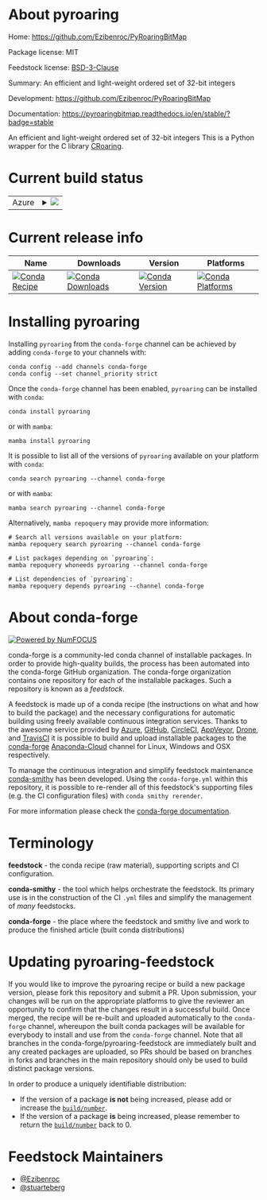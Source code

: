 About pyroaring
===============

Home: https://github.com/Ezibenroc/PyRoaringBitMap

Package license: MIT

Feedstock license: [BSD-3-Clause](https://github.com/conda-forge/pyroaring-feedstock/blob/main/LICENSE.txt)

Summary: An efficient and light-weight ordered set of 32-bit integers

Development: https://github.com/Ezibenroc/PyRoaringBitMap

Documentation: https://pyroaringbitmap.readthedocs.io/en/stable/?badge=stable

An efficient and light-weight ordered set of 32-bit integers
This is a Python wrapper for the C library [CRoaring][1].

[1]: https://github.com/RoaringBitmap/CRoaring


Current build status
====================


<table>
    
  <tr>
    <td>Azure</td>
    <td>
      <details>
        <summary>
          <a href="https://dev.azure.com/conda-forge/feedstock-builds/_build/latest?definitionId=10060&branchName=main">
            <img src="https://dev.azure.com/conda-forge/feedstock-builds/_apis/build/status/pyroaring-feedstock?branchName=main">
          </a>
        </summary>
        <table>
          <thead><tr><th>Variant</th><th>Status</th></tr></thead>
          <tbody><tr>
              <td>linux_64_python3.10.____cpython</td>
              <td>
                <a href="https://dev.azure.com/conda-forge/feedstock-builds/_build/latest?definitionId=10060&branchName=main">
                  <img src="https://dev.azure.com/conda-forge/feedstock-builds/_apis/build/status/pyroaring-feedstock?branchName=main&jobName=linux&configuration=linux_64_python3.10.____cpython" alt="variant">
                </a>
              </td>
            </tr><tr>
              <td>linux_64_python3.11.____cpython</td>
              <td>
                <a href="https://dev.azure.com/conda-forge/feedstock-builds/_build/latest?definitionId=10060&branchName=main">
                  <img src="https://dev.azure.com/conda-forge/feedstock-builds/_apis/build/status/pyroaring-feedstock?branchName=main&jobName=linux&configuration=linux_64_python3.11.____cpython" alt="variant">
                </a>
              </td>
            </tr><tr>
              <td>linux_64_python3.8.____cpython</td>
              <td>
                <a href="https://dev.azure.com/conda-forge/feedstock-builds/_build/latest?definitionId=10060&branchName=main">
                  <img src="https://dev.azure.com/conda-forge/feedstock-builds/_apis/build/status/pyroaring-feedstock?branchName=main&jobName=linux&configuration=linux_64_python3.8.____cpython" alt="variant">
                </a>
              </td>
            </tr><tr>
              <td>linux_64_python3.9.____cpython</td>
              <td>
                <a href="https://dev.azure.com/conda-forge/feedstock-builds/_build/latest?definitionId=10060&branchName=main">
                  <img src="https://dev.azure.com/conda-forge/feedstock-builds/_apis/build/status/pyroaring-feedstock?branchName=main&jobName=linux&configuration=linux_64_python3.9.____cpython" alt="variant">
                </a>
              </td>
            </tr><tr>
              <td>osx_64_python3.10.____cpython</td>
              <td>
                <a href="https://dev.azure.com/conda-forge/feedstock-builds/_build/latest?definitionId=10060&branchName=main">
                  <img src="https://dev.azure.com/conda-forge/feedstock-builds/_apis/build/status/pyroaring-feedstock?branchName=main&jobName=osx&configuration=osx_64_python3.10.____cpython" alt="variant">
                </a>
              </td>
            </tr><tr>
              <td>osx_64_python3.11.____cpython</td>
              <td>
                <a href="https://dev.azure.com/conda-forge/feedstock-builds/_build/latest?definitionId=10060&branchName=main">
                  <img src="https://dev.azure.com/conda-forge/feedstock-builds/_apis/build/status/pyroaring-feedstock?branchName=main&jobName=osx&configuration=osx_64_python3.11.____cpython" alt="variant">
                </a>
              </td>
            </tr><tr>
              <td>osx_64_python3.8.____cpython</td>
              <td>
                <a href="https://dev.azure.com/conda-forge/feedstock-builds/_build/latest?definitionId=10060&branchName=main">
                  <img src="https://dev.azure.com/conda-forge/feedstock-builds/_apis/build/status/pyroaring-feedstock?branchName=main&jobName=osx&configuration=osx_64_python3.8.____cpython" alt="variant">
                </a>
              </td>
            </tr><tr>
              <td>osx_64_python3.9.____cpython</td>
              <td>
                <a href="https://dev.azure.com/conda-forge/feedstock-builds/_build/latest?definitionId=10060&branchName=main">
                  <img src="https://dev.azure.com/conda-forge/feedstock-builds/_apis/build/status/pyroaring-feedstock?branchName=main&jobName=osx&configuration=osx_64_python3.9.____cpython" alt="variant">
                </a>
              </td>
            </tr><tr>
              <td>win_64_python3.10.____cpython</td>
              <td>
                <a href="https://dev.azure.com/conda-forge/feedstock-builds/_build/latest?definitionId=10060&branchName=main">
                  <img src="https://dev.azure.com/conda-forge/feedstock-builds/_apis/build/status/pyroaring-feedstock?branchName=main&jobName=win&configuration=win_64_python3.10.____cpython" alt="variant">
                </a>
              </td>
            </tr><tr>
              <td>win_64_python3.11.____cpython</td>
              <td>
                <a href="https://dev.azure.com/conda-forge/feedstock-builds/_build/latest?definitionId=10060&branchName=main">
                  <img src="https://dev.azure.com/conda-forge/feedstock-builds/_apis/build/status/pyroaring-feedstock?branchName=main&jobName=win&configuration=win_64_python3.11.____cpython" alt="variant">
                </a>
              </td>
            </tr><tr>
              <td>win_64_python3.8.____cpython</td>
              <td>
                <a href="https://dev.azure.com/conda-forge/feedstock-builds/_build/latest?definitionId=10060&branchName=main">
                  <img src="https://dev.azure.com/conda-forge/feedstock-builds/_apis/build/status/pyroaring-feedstock?branchName=main&jobName=win&configuration=win_64_python3.8.____cpython" alt="variant">
                </a>
              </td>
            </tr><tr>
              <td>win_64_python3.9.____cpython</td>
              <td>
                <a href="https://dev.azure.com/conda-forge/feedstock-builds/_build/latest?definitionId=10060&branchName=main">
                  <img src="https://dev.azure.com/conda-forge/feedstock-builds/_apis/build/status/pyroaring-feedstock?branchName=main&jobName=win&configuration=win_64_python3.9.____cpython" alt="variant">
                </a>
              </td>
            </tr>
          </tbody>
        </table>
      </details>
    </td>
  </tr>
</table>

Current release info
====================

| Name | Downloads | Version | Platforms |
| --- | --- | --- | --- |
| [![Conda Recipe](https://img.shields.io/badge/recipe-pyroaring-green.svg)](https://anaconda.org/conda-forge/pyroaring) | [![Conda Downloads](https://img.shields.io/conda/dn/conda-forge/pyroaring.svg)](https://anaconda.org/conda-forge/pyroaring) | [![Conda Version](https://img.shields.io/conda/vn/conda-forge/pyroaring.svg)](https://anaconda.org/conda-forge/pyroaring) | [![Conda Platforms](https://img.shields.io/conda/pn/conda-forge/pyroaring.svg)](https://anaconda.org/conda-forge/pyroaring) |

Installing pyroaring
====================

Installing `pyroaring` from the `conda-forge` channel can be achieved by adding `conda-forge` to your channels with:

```
conda config --add channels conda-forge
conda config --set channel_priority strict
```

Once the `conda-forge` channel has been enabled, `pyroaring` can be installed with `conda`:

```
conda install pyroaring
```

or with `mamba`:

```
mamba install pyroaring
```

It is possible to list all of the versions of `pyroaring` available on your platform with `conda`:

```
conda search pyroaring --channel conda-forge
```

or with `mamba`:

```
mamba search pyroaring --channel conda-forge
```

Alternatively, `mamba repoquery` may provide more information:

```
# Search all versions available on your platform:
mamba repoquery search pyroaring --channel conda-forge

# List packages depending on `pyroaring`:
mamba repoquery whoneeds pyroaring --channel conda-forge

# List dependencies of `pyroaring`:
mamba repoquery depends pyroaring --channel conda-forge
```


About conda-forge
=================

[![Powered by
NumFOCUS](https://img.shields.io/badge/powered%20by-NumFOCUS-orange.svg?style=flat&colorA=E1523D&colorB=007D8A)](https://numfocus.org)

conda-forge is a community-led conda channel of installable packages.
In order to provide high-quality builds, the process has been automated into the
conda-forge GitHub organization. The conda-forge organization contains one repository
for each of the installable packages. Such a repository is known as a *feedstock*.

A feedstock is made up of a conda recipe (the instructions on what and how to build
the package) and the necessary configurations for automatic building using freely
available continuous integration services. Thanks to the awesome service provided by
[Azure](https://azure.microsoft.com/en-us/services/devops/), [GitHub](https://github.com/),
[CircleCI](https://circleci.com/), [AppVeyor](https://www.appveyor.com/),
[Drone](https://cloud.drone.io/welcome), and [TravisCI](https://travis-ci.com/)
it is possible to build and upload installable packages to the
[conda-forge](https://anaconda.org/conda-forge) [Anaconda-Cloud](https://anaconda.org/)
channel for Linux, Windows and OSX respectively.

To manage the continuous integration and simplify feedstock maintenance
[conda-smithy](https://github.com/conda-forge/conda-smithy) has been developed.
Using the ``conda-forge.yml`` within this repository, it is possible to re-render all of
this feedstock's supporting files (e.g. the CI configuration files) with ``conda smithy rerender``.

For more information please check the [conda-forge documentation](https://conda-forge.org/docs/).

Terminology
===========

**feedstock** - the conda recipe (raw material), supporting scripts and CI configuration.

**conda-smithy** - the tool which helps orchestrate the feedstock.
                   Its primary use is in the construction of the CI ``.yml`` files
                   and simplify the management of *many* feedstocks.

**conda-forge** - the place where the feedstock and smithy live and work to
                  produce the finished article (built conda distributions)


Updating pyroaring-feedstock
============================

If you would like to improve the pyroaring recipe or build a new
package version, please fork this repository and submit a PR. Upon submission,
your changes will be run on the appropriate platforms to give the reviewer an
opportunity to confirm that the changes result in a successful build. Once
merged, the recipe will be re-built and uploaded automatically to the
`conda-forge` channel, whereupon the built conda packages will be available for
everybody to install and use from the `conda-forge` channel.
Note that all branches in the conda-forge/pyroaring-feedstock are
immediately built and any created packages are uploaded, so PRs should be based
on branches in forks and branches in the main repository should only be used to
build distinct package versions.

In order to produce a uniquely identifiable distribution:
 * If the version of a package **is not** being increased, please add or increase
   the [``build/number``](https://docs.conda.io/projects/conda-build/en/latest/resources/define-metadata.html#build-number-and-string).
 * If the version of a package **is** being increased, please remember to return
   the [``build/number``](https://docs.conda.io/projects/conda-build/en/latest/resources/define-metadata.html#build-number-and-string)
   back to 0.

Feedstock Maintainers
=====================

* [@Ezibenroc](https://github.com/Ezibenroc/)
* [@stuarteberg](https://github.com/stuarteberg/)

